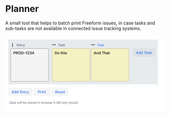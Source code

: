 # Planner

A small tool that helps to batch print Freeform issues,
in case tasks and sub-tasks are not available in connected
issue tracking systems.

![Planner-Screenshot](img//Planner-Screenshot.png)
